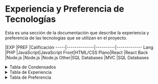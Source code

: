 # Experiencia y Preferencia de Tecnologías

Esta es una sección de la documentación que describe la experiencia y preferencia de las tecnologías que se utilizan en el proyecto.


|EXP           |PREF      |Calificación
-----|--------------|----------|-------------
Lang |PHP           |JavaScript|JavaScript
Front|HTML/CSS Plano|React     |React
Back |Node.js       |Node.js   |Node.js
Other|SQL Databases |MVC       |SQL Databases

<details>
  <summary>Tabla de Condensados</summary>

Tecnologia        |Experiencia|Preferencia|Calificación
------------------|-----------|-----------|------------
JavaScript        |3.50       |4.13       |3.94
TypeScript        |2.50       |3.63       |3.29
PHP               |4.50       |3.25       |3.63
Python            |3.75       |4.00       |3.93
**Front**         |           |           |
React             |2.13       |4.29       |3.64
Vue               |1.13       |2.63       |2.18
Svelte            |0.13       |1.43       |1.04
Angular           |1.38       |2.57       |2.21
HTML/CSS Plano    |4.00       |1.86       |2.50
**Back**          |           |           |
Node.js           |2.50       |4.00       |3.55
Express           |1.38       |3.50       |2.86
Nest.js           |0.63       |3.00       |2.29
Next.js           |0.75       |2.57       |2.03
Gatsby            |0.13       |2.14       |1.54
ORMs / GraphQL    |1.50       |3.25       |2.73
Cloud Functions   |2.13       |2.57       |2.44
Django            |0.43       |3.29       |2.43
**Other**         |           |           |
Monorepos         |0.25       |4.00       |2.88
GithubActions     |1.38       |4.00       |3.21
Docker            |1.00       |3.57       |2.80
Test Driven Design|1.63       |3.57       |2.99
MVC               |3.13       |4.71       |4.24
AWS               |1.63       |3.86       |3.19
GoogleCloud       |0.88       |2.86       |2.26
Azure             |1.25       |2.38       |2.04
Jest              |1.38       |3.29       |2.71
Postman           |2.50       |4.38       |3.81
Firebase          |1.75       |2.88       |2.54
MongoDB           |2.13       |3.25       |2.91
SQL Databases     |4.63       |4.50       |4.54
</details>


<details>
  <summary>Tabla de Experiencia</summary>

Tecnologia        |Eric|Jim|Berni|Royer|J. Olmos|Martin|Sam|Estefania|AVG
------------------|----|---|-----|-----|--------|------|---|---------|----
JavaScript        |4   |2  |5    |3    |3       |5     |3  |3        |3.50
TypeScript        |1   |3  |5    |2    |0       |5     |2  |2        |2.50
PHP               |4   |3  |5    |5    |4       |5     |5  |5        |4.50
Python            |3   |4  |4    |2    |3       |5     |4  |5        |3.75
**Front**         |    |   |     |     |        |      |   |         |
React             |4   |0  |3    |2    |2       |4     |0  |2        |2.13
Vue               |2   |2  |4    |0    |0       |1     |0  |0        |1.13
Svelte            |1   |0  |0    |0    |0       |0     |0  |0        |0.13
Angular           |1   |0  |3    |2    |0       |1     |1  |3        |1.38
HTML/CSS Plano    |4   |4  |4    |4    |4       |4     |4  |4        |4.00
**Back**          |    |   |     |     |        |      |   |         |
Node.js           |3   |3  |5    |3    |0       |4     |0  |2        |2.50
Express           |1   |2  |3    |3    |0       |2     |0  |0        |1.38
Nest.js           |1   |0  |4    |0    |0       |0     |0  |0        |0.63
Next.js           |1   |0  |1    |0    |0       |4     |0  |0        |0.75
Gatsby            |1   |0  |0    |0    |0       |0     |0  |0        |0.13
ORMs / GraphQL    |2   |3  |3    |1    |0       |3     |0  |0        |1.50
Cloud Functions   |1   |3  |3    |2    |3       |2     |2  |1        |2.13
Django            |0   |0  |0    |1    |0       |0     |   |2        |0.43
**Other**         |    |   |     |     |        |      |   |         |
Monorepos         |0   |0  |2    |0    |0       |0     |0  |0        |0.25
GithubActions     |2   |0  |3    |1    |1       |2     |2  |0        |1.38
Docker            |1   |0  |4    |1    |0       |2     |0  |0        |1.00
Test Driven Design|2   |0  |4    |2    |2       |3     |0  |0        |1.63
MVC               |4   |0  |5    |4    |3       |5     |4  |0        |3.13
AWS               |2   |0  |3    |2    |2       |3     |0  |1        |1.63
GoogleCloud       |0   |0  |3    |2    |0       |0     |1  |1        |0.88
Azure             |1   |5  |0    |2    |2       |0     |0  |0        |1.25
Jest              |1   |0  |4    |2    |0       |4     |0  |0        |1.38
Postman           |4   |4  |3    |3    |1       |4     |0  |1        |2.50
Firebase          |2   |0  |2    |3    |0       |3     |2  |2        |1.75
MongoDB           |2   |1  |4    |2    |2       |3     |2  |1        |2.13
SQL Databases     |5   |5  |5    |4    |5       |5     |3  |5        |4.63
</details>


<details>
  <summary>Tabla de Preferencia</summary>

Tecnologia        |Eric|Jim|Berni|Royer|J. Olmos|Martin|Sam|Estefania|AVG
------------------|----|---|-----|-----|--------|------|---|---------|----
JavaScript        |5   |3  |3    |5    |3       |5     |4  |5        |4.13
TypeScript        |5   |3  |5    |0    |3       |5     |4  |4        |3.63
PHP               |3   |4  |0    |4    |3       |3     |5  |4        |3.25
Python            |5   |5  |1    |4    |5       |3     |5  |4        |4.00
**Front**         |    |   |     |     |        |      |   |         |
React             |5   |   |5    |3    |5       |5     |4  |3        |4.29
Vue               |3   |1  |4    |2    |3       |3     |3  |2        |2.63
Svelte            |2   |   |3    |0    |3       |0     |2  |0        |1.43
Angular           |3   |   |0    |4    |3       |0     |4  |4        |2.57
HTML/CSS Plano    |2   |   |0    |1    |5       |0     |3  |2        |1.86
**Back**          |    |   |     |     |        |      |   |         |
Node.js           |5   |   |5    |5    |3       |2     |5  |3        |4.00
Express           |3   |4  |3    |5    |3       |5     |3  |2        |3.50
Nest.js           |3   |   |5    |2    |3       |4     |3  |1        |3.00
Next.js           |3   |   |3    |3    |3       |2     |3  |1        |2.57
Gatsby            |1   |   |2    |1    |3       |4     |3  |1        |2.14
ORMs / GraphQL    |3   |3  |5    |2    |3       |4     |5  |1        |3.25
Cloud Functions   |1   |   |1    |4    |3       |5     |1  |3        |2.57
Django            |1   |   |2    |2    |5       |3     |5  |5        |3.29
Other             |    |   |     |     |        |      |   |         |
Monorepos         |    |   |5    |4    |2       |4     |5  |4        |4.00
GithubActions     |4   |   |4    |4    |3       |4     |5  |4        |4.00
Docker            |4   |   |5    |2    |3       |5     |4  |2        |3.57
Test Driven Design|1   |   |5    |4    |3       |5     |4  |3        |3.57
MVC               |5   |   |5    |5    |3       |5     |5  |5        |4.71
AWS               |4   |   |4    |3    |4       |4     |4  |4        |3.86
GoogleCloud       |4   |   |3    |5    |4       |1     |1  |2        |2.86
Azure             |3   |5  |1    |2    |3       |1     |3  |1        |2.38
Jest              |2   |   |5    |5    |3       |5     |2  |1        |3.29
Postman           |5   |5  |4    |5    |5       |5     |4  |2        |4.38
Firebase          |2   |3  |2    |5    |3       |2     |3  |3        |2.88
MongoDB           |2   |3  |4    |4    |3       |2     |4  |4        |3.25
SQL Databases     |5   |5  |4    |3    |5       |4     |5  |5        |4.50
</details>
